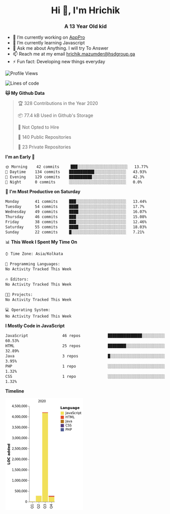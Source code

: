 <h1 align="center">Hi 👋, I'm Hrichik</h1>
<h3 align="center">A 13 Year Old kid</h3>


- 🔭 I’m currently working on [AppPro](https://apppro.in)
- 🌱 I’m currently learning Javascript
- 💬 Ask me about Anything. I will try To Answer
- 📫 Reach me at my email hrichik.mazumder@hsdgroup.ga
- ⚡ Fun fact: Developing new things everyday

<!--START_SECTION:waka-->
![Profile Views](http://img.shields.io/badge/Profile%20Views-0-blue)

![Lines of code](https://img.shields.io/badge/From%20Hello%20World%20I%27ve%20Written-3.3%20million%20lines%20of%20code-blue)

**🐱 My Github Data** 

> 🏆 328 Contributions in the Year 2020
 > 
> 📦 77.4 kB Used in Github's Storage 
 > 
> 🚫 Not Opted to Hire
 > 
> 📜 140 Public Repositories
 > 
> 🔑 23 Private Repositories 

**I'm an Early 🐤** 

```text
🌞 Morning    42 commits     ███░░░░░░░░░░░░░░░░░░░░░░   13.77% 
🌆 Daytime    134 commits    ███████████░░░░░░░░░░░░░░   43.93% 
🌃 Evening    129 commits    ██████████░░░░░░░░░░░░░░░   42.3% 
🌙 Night      0 commits      ░░░░░░░░░░░░░░░░░░░░░░░░░   0.0%

```
📅 **I'm Most Productive on Saturday** 

```text
Monday       41 commits     ███░░░░░░░░░░░░░░░░░░░░░░   13.44% 
Tuesday      54 commits     ████░░░░░░░░░░░░░░░░░░░░░   17.7% 
Wednesday    49 commits     ████░░░░░░░░░░░░░░░░░░░░░   16.07% 
Thursday     46 commits     ███░░░░░░░░░░░░░░░░░░░░░░   15.08% 
Friday       38 commits     ███░░░░░░░░░░░░░░░░░░░░░░   12.46% 
Saturday     55 commits     ████░░░░░░░░░░░░░░░░░░░░░   18.03% 
Sunday       22 commits     █░░░░░░░░░░░░░░░░░░░░░░░░   7.21%

```


📊 **This Week I Spent My Time On** 

```text
⌚︎ Time Zone: Asia/Kolkata

💬 Programming Languages: 
No Activity Tracked This Week

🔥 Editors: 
No Activity Tracked This Week

🐱‍💻 Projects: 
No Activity Tracked This Week

💻 Operating System: 
No Activity Tracked This Week

```

**I Mostly Code in JavaScript** 

```text
JavaScript               46 repos            ███████████████░░░░░░░░░░   60.53% 
HTML                     25 repos            ████████░░░░░░░░░░░░░░░░░   32.89% 
Java                     3 repos             █░░░░░░░░░░░░░░░░░░░░░░░░   3.95% 
PHP                      1 repo              ░░░░░░░░░░░░░░░░░░░░░░░░░   1.32% 
CSS                      1 repo              ░░░░░░░░░░░░░░░░░░░░░░░░░   1.32%

```


**Timeline**

![Chart not found](https://github.com/hrichiksite/hrichiksite/blob/master/charts/bar_graph.png) 


<!--END_SECTION:waka-->
